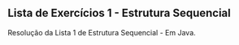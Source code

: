 ## Lista de Exercícios 1 - Estrutura Sequencial

Resolução da Lista 1 de Estrutura Sequencial - Em Java.